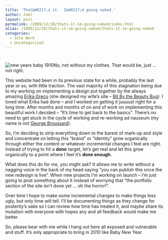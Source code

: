 ```yaml
---
title: 'That&#8217;s it.  I&#8217;m going naked.'
author: Joel
layout: post
permalink: /2009/12/28/thats-it-im-going-naked/index.html
alias: /2009/12/28/thats-it-im-going-naked/thats-it-im-going-naked
categories:
  - Site Work
  - Uncategorized
---
```

# 

![][1]No, not without my clothes. That would be, just … not right.

 [1]: /wp-content/uploads/2009/12/new-years-baby-1910-246x300.jpg "new years baby 1910"

This website had been in its previous state for a while, probably the last year or so, with little
traction. The vast majority of this stagnation being due to my working on implementing a design put
together by the always amazing [Erika Greco][2] (she designed my wife’s site – [Bit By the Beauty
Bug][3]). I loved what Erika had done – and I worked on getting it juuuust right for a long time.
After months and months of on and of work on implementing this beautiful work I decided – “It’s time
to get back to the basics”. There’s no need to get stuck in the cycle of working and re-working ad
nauseum (my name is not [George Broussard][4]). 

 [2]: https://www.erikagreco.com/blog/
 [3]: https://bitbythebeautybug.com
 [4]: https://www.wired.com/magazine/2009/12/fail_duke_nukem/

So, I’m deciding to strip everything down to the barest of mark-up and style and concentrate on
letting this “brand” or “identity” grow organically through either the content or whatever
incremental changes I feel are right. Instead of trying to hit a **done** target, let’s get real and
let this grow organically to a point where I feel it’s **done enough**.

What does this do for me, you might ask? It allows me to write without a nagging voice in the back
of my head saying “you can publish this once the new redesign is live”. When new projects I’m
working on launch – I’m just going to post something about it instead of worrying that “the
portfolio section of the site isn’t done yet … oh the horror!”.

Over time I hope to make some incremental changes to make things less ugly, but only time will tell.
I’ll be documenting things as they change for posterity’s sake so I can review how time has treated
it, and maybe share its mutation with everyone with hopes any and all feedback would make me better.

So, please bear with me while I hang out here all exposed and vulnerable and stuff. It’s only
appropriate to bring in 2010 like Baby New Year.
